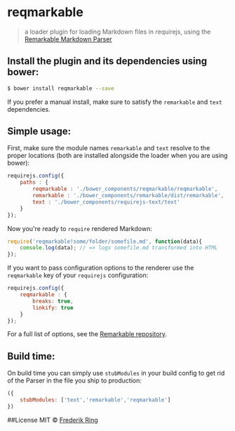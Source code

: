 # reqmarkable
> a loader plugin for loading Markdown files in requirejs, using the [Remarkable Markdown Parser](1)

## Install the plugin and its dependencies using bower:
```sh
$ bower install reqmarkable --save
```
If you prefer a manual install, make sure to satisfy the `remarkable` and `text` dependencies.

## Simple usage:
First, make sure the module names `remarkable` and `text` resolve to the proper locations (both are installed alongside the loader when you are using bower):
```js
requirejs.config({
    paths : {
        reqmarkable : './bower_components/reqmarkable/reqmarkable',
        remarkable : './bower_components/remarkable/dist/remarkable',
        text : './bower_components/requirejs-text/text'
    }
});
```

Now you're ready to `require` rendered Markdown:
```js
require('reqmarkable!some/folder/somefile.md', function(data){
    console.log(data); // => logs somefile.md transformed into HTML
});
```

If you want to pass configuration options to the renderer use the `reqmarkable` key of your `requirejs` configuration:

```js
requirejs.config({
    reqmarkable : {
        breaks: true,
        linkify: true
    }
});
```
For a full list of options, see the [Remarkable repository](1).

## Build time:
On build time you can simply use `stubModules` in your build config to get rid of the Parser in the file you ship to production:
```js
({
    stubModules: ['text','remarkable','reqmarkable']
})
```

##License
MIT © [Frederik Ring](http://www.frederikring.com)

[1]: https://github.com/jonschlinkert/remarkable